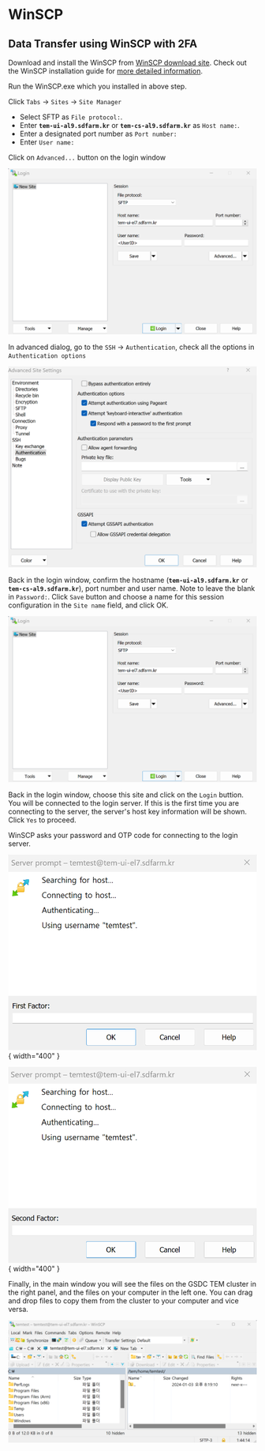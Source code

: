 # WinSCP

## Data Transfer using WinSCP with 2FA

Download and install the WinSCP from [WinSCP download site](https://winscp.net/eng/downloads.php). Check out the WinSCP installation guide for [more detailed information](https://winscp.net/eng/docs/guide_install).

Run the WinSCP.exe which you installed in above step.

Click `Tabs` -> `Sites` -> `Site Manager`

   * Select SFTP as `File protocol:`.
   * Enter __`tem-ui-al9.sdfarm.kr`__ or __`tem-cs-al9.sdfarm.kr`__ as `Host name:`.
   * Enter a designated port number as `Port number:`
   * Enter `User name:`

Click on `Advanced...` button on the login window

![winscp-2](../images/winscp-2.png)

In advanced dialog, go to the `SSH` -> `Authentication`, check all the options in `Authentication options`

![winscp-1](../images/winscp-1.png)

Back in the login window, confirm the hostname (__`tem-ui-al9.sdfarm.kr`__ or __`tem-cs-al9.sdfarm.kr`__), port number and user name. Note to leave the blank in `Password:`. Click `Save` button and choose a name for this session configuration in the `Site name` field, and click OK.

![winscp-2](../images/winscp-2.png)

Back in the login window, choose this site and click on the `Login` buttion. You will be connected to the login server. If this is the first time you are connecting to the server, the server's host key information will be shown. Click `Yes` to proceed.

WinSCP asks your password and OTP code for connecting to the login server.

![winscp-4](../images/winscp-4.png) { width="400" }

![winscp-5](../images/winscp-5.png) { width="400" }

Finally, in the main window you will see the files on the GSDC TEM cluster in the right panel, and the files on your computer in the left one. You can drag and drop files to copy them from the cluster to your computer and vice versa.

![winscp-6](../images/winscp-6.png)
